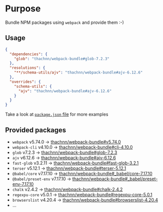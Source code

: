 # Purpose

Bundle NPM packages using `webpack` and provide them :-)

## Usage

```json
{
  "dependencies": {
    "glob": "thachnn/webpack-bundle#glob-7.2.3"
  },
  "resolutions": {
    "**/schema-utils/ajv": "thachnn/webpack-bundle#ajv-6.12.6"
  },
  "overrides": {
    "schema-utils": {
      "ajv": "thachnn/webpack-bundle#ajv-6.12.6"
    }
  }
}
```

Take a look at [`package.json` file](package.json) for more examples

## Provided packages

- `webpack` v5.74.0 -> [thachnn/webpack-bundle#v5.74.0](../../tree/v5.74.0)
- `webpack-cli` v4.10.0 -> [thachnn/webpack-bundle#cli-4.10.0](../../tree/cli-4.10.0)
- `glob` v7.2.3 -> [thachnn/webpack-bundle#glob-7.2.3](../../tree/glob-7.2.3)
- `ajv` v6.12.6 -> [thachnn/webpack-bundle#ajv-6.12.6](../../tree/ajv-6.12.6)
- `fast-glob` v3.2.11 -> [thachnn/webpack-bundle#fast-glob-3.2.1](../../tree/fast-glob-3.2.1)
- `terser` v5.12.1 -> [thachnn/webpack-bundle#terser-5.12.1](../../tree/terser-5.12.1)
- `@babel/core` v7.17.10 -> [thachnn/webpack-bundle#\_babel/core-7.17.10](../../tree/_babel/core-7.17.10)
- `@babel/preset-env` v7.17.10 -> [thachnn/webpack-bundle#\_babel/preset-env-7.17.10](../../tree/_babel/preset-env-7.17.10)
- `chalk` v2.4.2 -> [thachnn/webpack-bundle#chalk-2.4.2](../../tree/chalk-2.4.2)
- `regexpu-core` v5.0.1 -> [thachnn/webpack-bundle#regexpu-core-5.0.1](../../tree/regexpu-core-5.0.1)
- `browserslist` v4.20.4 -> [thachnn/webpack-bundle#browserslist-4.20.4](../../tree/browserslist-4.20.4)
- ...
